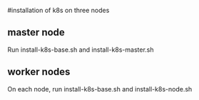 #installation of k8s on three nodes

## master node

Run install-k8s-base.sh and install-k8s-master.sh

## worker nodes

On each node, run install-k8s-base.sh and install-k8s-node.sh

